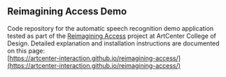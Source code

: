 ## Reimagining Access Demo

Code repository for the automatic speech recognition demo application tested as part of the [Reimagining Access](https://designmattersatartcenter.org/proj/reimagining-access-inclusive-technology-design-for-archives-and-special-collections/symposium/) project at ArtCenter College of Design.  Detailed explanation and installation instructions are documented on this page:    
[https://artcenter-interaction.github.io/reimagining-access/](https://artcenter-interaction.github.io/reimagining-access/)
